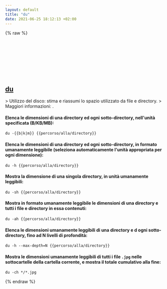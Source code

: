 ```yaml
---
layout: default
title: "du"
date: 2021-06-25 18:12:13 +02:00
---
```

{% raw %}
<h2 id="du">
  <a href="/it/common/du.html">du</a> <a href="#du"><svg class="icon">
    <use href="/assets/images/unicode_sprite.svg#link" />
  </svg></a>
</h2>
> Utilizzo del disco: stima e riassumi lo spazio utilizzato da file e directory.
> Maggiori informazioni: <https://www.gnu.org/software/coreutils/du>.

#### Elenca le dimensioni di una directory ed ogni sotto-directory, nell'unità specificata (B/KB/MB):
```shell
du -{{b|k|m}} {{percorso/alla/directory}}
```
#### Elenca le dimensioni di una directory ed ogni sotto-directory, in formato umanamente leggibile (seleziona automaticamente l'unità appropriata per ogni dimensione):
```shell
du -h {{percorso/alla/directory}}
```
#### Mostra la dimensione di una singola directory, in unità umanamente leggibili:
```shell
du -sh {{percorso/alla/directory}}
```
#### Mostra in formato umanamente leggibile le dimensioni di una directory e tutti i file e directory in essa contenuti:
```shell
du -ah {{percorso/alla/directory}}
```
#### Elenca le dimensioni umanamente leggibili di una directory e d ogni sotto-directory, fino ad N livelli di profondità:
```shell
du -h --max-depth=N {{percorso/alla/directory}}
```
#### Mostra le dimensioni umanamente leggibili di tutti i file `.jpg` nelle sottocartelle della cartella corrente, e mostra il totale cumulativo alla fine:
```shell
du -ch */*.jpg
```
{% endraw %}